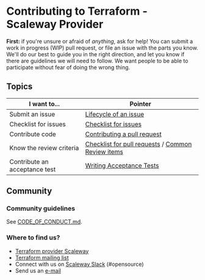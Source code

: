 # Contributing to Terraform - Scaleway Provider

**First:** if you're unsure or afraid of _anything_, ask for help!
You can submit a work in progress (WIP) pull request, or file an issue with the parts you know.
We'll do our best to guide you in the right direction, and let you know if there are guidelines we will need to follow.
We want people to be able to participate without fear of doing the wrong thing.

## Topics

| I want to...                  | Pointer                                                                                                                    |
|-------------------------------|----------------------------------------------------------------------------------------------------------------------------|
| Submit an issue               | [Lifecycle of an issue](contributing/issues.md#lifecycle)                                                                  |
| Checklist for issues          | [Checklist for issues](contributing/issues.md#checklist)                                                                   |
| Contribute code               | [Contributing a pull request](contributing/pull_requests.md)                                                               |
| Know the review criteria      | [Checklist for pull requests](contributing/pull_requests.md) / [Common Review items](contributing/common_reviews_items.md) |
| Contribute an acceptance test | [Writing Acceptance Tests](contributing/acceptance_test.md)                                                                |

## Community

### Community guidelines

See [CODE_OF_CONDUCT.md](CODE_OF_CONDUCT.md).

### Where to find us?

- [Terraform provider Scaleway](https://github.com/terraform-providers/terraform-provider-scaleway/tree/master/website)
- [Terraform mailing list](https://groups.google.com/group/terraform-tool)
- Connect with us on [Scaleway Slack](https://slack.scaleway.com/) (#opensource)
- Send us an [e-mail](mailto:opensource@scaleway.com)
